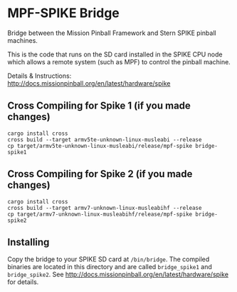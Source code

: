 # MPF-SPIKE Bridge
Bridge between the Mission Pinball Framework and Stern SPIKE pinball machines.

This is the code that runs on the SD card installed in the SPIKE CPU node which
allows a remote system (such as MPF) to control the pinball machine.

Details & Instructions:
http://docs.missionpinball.org/en/latest/hardware/spike

## Cross Compiling for Spike 1 (if you made changes)

```
cargo install cross
cross build --target armv5te-unknown-linux-musleabi --release
cp target/armv5te-unknown-linux-musleabi/release/mpf-spike bridge-spike1
```

## Cross Compiling for Spike 2 (if you made changes)

```
cargo install cross
cross build --target armv7-unknown-linux-musleabihf --release
cp target/armv7-unknown-linux-musleabihf/release/mpf-spike bridge-spike2
```

## Installing
Copy the bridge to your SPIKE SD card at ``/bin/bridge``.
The compiled binaries are located in this directory and are called ``bridge_spike1`` and ``bridge_spike2``.
See http://docs.missionpinball.org/en/latest/hardware/spike for details.
